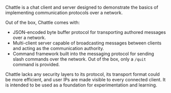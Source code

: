 Chattle is a chat client and server designed to demonstrate the basics of implementing communication protocols over a network.

Out of the box, Chattle comes with:

  * JSON-encoded byte buffer protocol for transporting authored messages over a network.
  * Multi-client server capable of broadcasting messages between clients and acting as the communication authority.
  * Command framework built into the messaging protocol for sending slash commands over the network. Out of the box, only a `/quit` command is provided.

Chattle lacks any security layers to its protocol, its transport format could be more efficient, and user IPs are made visible to every connected client. It is intended to be used as a foundation for experimentation and learning.
